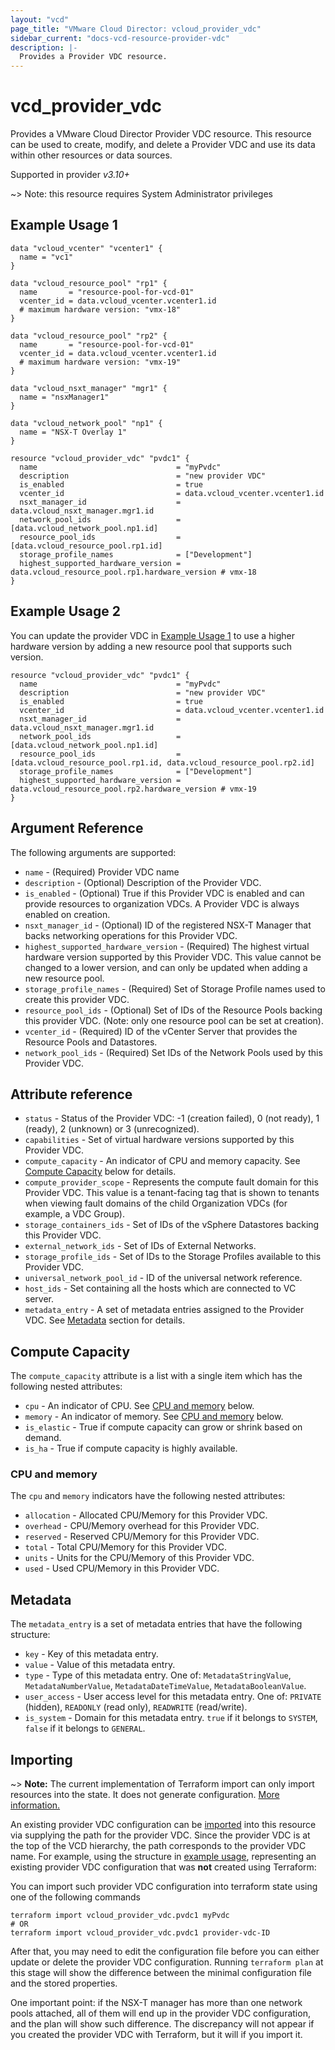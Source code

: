 ```yaml
---
layout: "vcd"
page_title: "VMware Cloud Director: vcloud_provider_vdc"
sidebar_current: "docs-vcd-resource-provider-vdc"
description: |-
  Provides a Provider VDC resource.
---
```


# vcd\_provider\_vdc

Provides a VMware Cloud Director Provider VDC resource. This resource can be used to create, modify, and delete a Provider VDC and use its 
data within other resources or data sources.

Supported in provider *v3.10+*

~> Note: this resource requires System Administrator privileges

## Example Usage 1

```hcl
data "vcloud_vcenter" "vcenter1" {
  name = "vc1"
}

data "vcloud_resource_pool" "rp1" {
  name       = "resource-pool-for-vcd-01"
  vcenter_id = data.vcloud_vcenter.vcenter1.id
  # maximum hardware version: "vmx-18"
}

data "vcloud_resource_pool" "rp2" {
  name       = "resource-pool-for-vcd-01"
  vcenter_id = data.vcloud_vcenter.vcenter1.id
  # maximum hardware version: "vmx-19"
}

data "vcloud_nsxt_manager" "mgr1" {
  name = "nsxManager1"
}

data "vcloud_network_pool" "np1" {
  name = "NSX-T Overlay 1"
}

resource "vcloud_provider_vdc" "pvdc1" {
  name                               = "myPvdc"
  description                        = "new provider VDC"
  is_enabled                         = true
  vcenter_id                         = data.vcloud_vcenter.vcenter1.id
  nsxt_manager_id                    = data.vcloud_nsxt_manager.mgr1.id
  network_pool_ids                   = [data.vcloud_network_pool.np1.id]
  resource_pool_ids                  = [data.vcloud_resource_pool.rp1.id]
  storage_profile_names              = ["Development"]
  highest_supported_hardware_version = data.vcloud_resource_pool.rp1.hardware_version # vmx-18
}
```

## Example Usage 2

You can update the provider VDC in [Example Usage 1](#example-usage-1) to use a higher hardware version by adding a new
resource pool that supports such version.

```hcl
resource "vcloud_provider_vdc" "pvdc1" {
  name                               = "myPvdc"
  description                        = "new provider VDC"
  is_enabled                         = true
  vcenter_id                         = data.vcloud_vcenter.vcenter1.id
  nsxt_manager_id                    = data.vcloud_nsxt_manager.mgr1.id
  network_pool_ids                   = [data.vcloud_network_pool.np1.id]
  resource_pool_ids                  = [data.vcloud_resource_pool.rp1.id, data.vcloud_resource_pool.rp2.id]
  storage_profile_names              = ["Development"]
  highest_supported_hardware_version = data.vcloud_resource_pool.rp2.hardware_version # vmx-19
}
```

## Argument Reference

The following arguments are supported:
 
* `name` - (Required) Provider VDC name
* `description` - (Optional) Description of the Provider VDC.
* `is_enabled` - (Optional) True if this Provider VDC is enabled and can provide resources to organization VDCs. A Provider VDC is always enabled on creation.
* `nsxt_manager_id` - (Optional) ID of the registered NSX-T Manager that backs networking operations for this Provider VDC.
* `highest_supported_hardware_version` - (Required) The highest virtual hardware version supported by this Provider VDC. This value cannot be changed to a lower version, and can only be updated when adding a new resource pool.
* `storage_profile_names` - (Required) Set of Storage Profile names used to create this provider VDC.
* `resource_pool_ids` - (Optional) Set of IDs of the Resource Pools backing this provider VDC. (Note: only one resource pool can be set at creation).
* `vcenter_id` - (Required) ID of the vCenter Server that provides the Resource Pools and Datastores.
* `network_pool_ids` - (Required) Set IDs of the Network Pools used by this Provider VDC.

## Attribute reference

* `status` - Status of the Provider VDC: -1 (creation failed), 0 (not ready), 1 (ready), 2 (unknown) or 3 (unrecognized).
* `capabilities` - Set of virtual hardware versions supported by this Provider VDC.
* `compute_capacity` - An indicator of CPU and memory capacity. See [Compute Capacity](#compute-capacity) below for details.
* `compute_provider_scope` - Represents the compute fault domain for this Provider VDC. This value is a tenant-facing tag that is shown to tenants when viewing fault domains of the child Organization VDCs (for example, a VDC Group).
* `storage_containers_ids` - Set of IDs of the vSphere Datastores backing this Provider VDC.
* `external_network_ids` - Set of IDs of External Networks.
* `storage_profile_ids` - Set of IDs to the Storage Profiles available to this Provider VDC.
* `universal_network_pool_id` - ID of the universal network reference.
* `host_ids` - Set containing all the hosts which are connected to VC server.
* `metadata_entry` - A set of metadata entries assigned to the Provider VDC. See [Metadata](#metadata) section for details.

<a id="compute-capacity"></a>
## Compute Capacity

The `compute_capacity` attribute is a list with a single item which has the following nested attributes:

* `cpu` - An indicator of CPU. See [CPU and memory](#cpu-and-memory) below.
* `memory` - An indicator of memory. See [CPU and memory](#cpu-and-memory) below.
* `is_elastic` -  True if compute capacity can grow or shrink based on demand.
* `is_ha` - True if compute capacity is highly available.

<a id="cpu-and-memory"></a>
### CPU and memory

The `cpu` and `memory` indicators have the following nested attributes:

* `allocation` - Allocated CPU/Memory for this Provider VDC.
* `overhead` - CPU/Memory overhead for this Provider VDC.
* `reserved` - Reserved CPU/Memory for this Provider VDC.
* `total` - Total CPU/Memory for this Provider VDC.
* `units` - Units for the CPU/Memory of this Provider VDC.
* `used` - Used CPU/Memory in this Provider VDC.

<a id="metadata"></a>
## Metadata

The `metadata_entry` is a set of metadata entries that have the following structure:

* `key` - Key of this metadata entry.
* `value` - Value of this metadata entry.
* `type` - Type of this metadata entry. One of: `MetadataStringValue`, `MetadataNumberValue`, `MetadataDateTimeValue`, `MetadataBooleanValue`.
* `user_access` - User access level for this metadata entry. One of: `PRIVATE` (hidden), `READONLY` (read only), `READWRITE` (read/write).
* `is_system` - Domain for this metadata entry. `true` if it belongs to `SYSTEM`, `false` if it belongs to `GENERAL`.

## Importing

~> **Note:** The current implementation of Terraform import can only import resources into the state. It does not generate
configuration. [More information.][docs-import]

An existing provider VDC configuration can be [imported][docs-import] into this resource via supplying the path for the provider VDC.
Since the provider VDC is at the top of the VCD hierarchy, the path corresponds to the provider VDC name.
For example, using the structure in [example usage](#example-usage-1), representing an existing provider VDC configuration
that was **not** created using Terraform:

You can import such provider VDC configuration into terraform state using one of the following commands

```
terraform import vcloud_provider_vdc.pvdc1 myPvdc
# OR
terraform import vcloud_provider_vdc.pvdc1 provider-vdc-ID
```

After that, you may need to edit the configuration file before you can either update or delete the provider VDC configuration.
Running `terraform plan` at this stage will show the difference between the minimal configuration file and the stored properties.

One important point: if the NSX-T manager has more than one network pools attached, all of them will end up in the provider VDC
configuration, and the plan will show such difference. The discrepancy will not appear if you created the provider VDC
with Terraform, but it will if you import it.

[docs-import]:https://www.terraform.io/docs/import/
